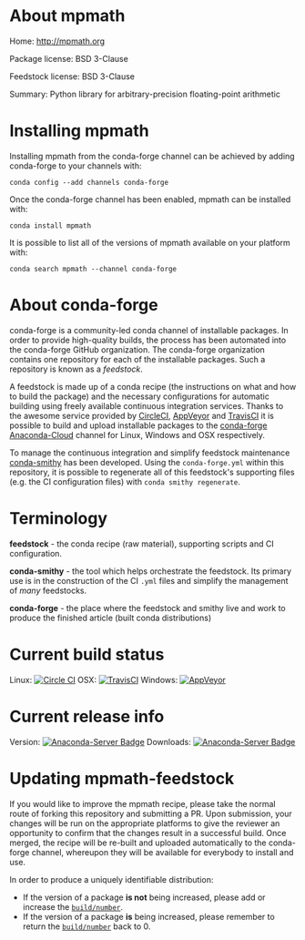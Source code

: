 About mpmath
============

Home: http://mpmath.org

Package license: BSD 3-Clause

Feedstock license: BSD 3-Clause

Summary: Python library for arbitrary-precision floating-point arithmetic



Installing mpmath
=================

Installing mpmath from the conda-forge channel can be achieved by adding conda-forge to your channels with:

```
conda config --add channels conda-forge
```

Once the conda-forge channel has been enabled, mpmath can be installed with:

```
conda install mpmath
```

It is possible to list all of the versions of mpmath available on your platform with:

```
conda search mpmath --channel conda-forge
```


About conda-forge
=================

conda-forge is a community-led conda channel of installable packages.
In order to provide high-quality builds, the process has been automated into the
conda-forge GitHub organization. The conda-forge organization contains one repository 
for each of the installable packages. Such a repository is known as a *feedstock*.

A feedstock is made up of a conda recipe (the instructions on what and how to build
the package) and the necessary configurations for automatic building using freely
available continuous integration services. Thanks to the awesome service provided by
[CircleCI](https://circleci.com/), [AppVeyor](http://www.appveyor.com/)
and [TravisCI](https://travis-ci.org/) it is possible to build and upload installable
packages to the [conda-forge](https://anaconda.org/conda-forge)
[Anaconda-Cloud](http://docs.anaconda.org/) channel for Linux, Windows and OSX respectively.

To manage the continuous integration and simplify feedstock maintenance
[conda-smithy](http://github.com/conda-forge/conda-smithy) has been developed.
Using the ``conda-forge.yml`` within this repository, it is possible to regenerate all of
this feedstock's supporting files (e.g. the CI configuration files) with ``conda smithy regenerate``.


Terminology
===========

**feedstock** - the conda recipe (raw material), supporting scripts and CI configuration.

**conda-smithy** - the tool which helps orchestrate the feedstock.
                   Its primary use is in the construction of the CI ``.yml`` files
                   and simplify the management of *many* feedstocks.

**conda-forge** - the place where the feedstock and smithy live and work to
                  produce the finished article (built conda distributions)

Current build status
====================

Linux: [![Circle CI](https://circleci.com/gh/conda-forge/mpmath-feedstock.svg?style=svg)](https://circleci.com/gh/conda-forge/mpmath-feedstock)
OSX: [![TravisCI](https://travis-ci.org/conda-forge/mpmath-feedstock.svg?branch=master)](https://travis-ci.org/conda-forge/mpmath-feedstock) 
Windows: [![AppVeyor](https://ci.appveyor.com/api/projects/status/github/conda-forge/mpmath-feedstock?svg=True)](https://ci.appveyor.com/project/conda-forge/mpmath-feedstock/branch/master)

Current release info
====================
Version: [![Anaconda-Server Badge](https://anaconda.org/conda-forge/mpmath/badges/version.svg)](https://anaconda.org/conda-forge/mpmath)
Downloads: [![Anaconda-Server Badge](https://anaconda.org/conda-forge/mpmath/badges/downloads.svg)](https://anaconda.org/conda-forge/mpmath)


Updating mpmath-feedstock
=========================

If you would like to improve the mpmath recipe, please take the normal
route of forking this repository and submitting a PR. Upon submission, your changes will
be run on the appropriate platforms to give the reviewer an opportunity to confirm that the
changes result in a successful build. Once merged, the recipe will be re-built and uploaded
automatically to the conda-forge channel, whereupon they will be available for everybody to
install and use.

In order to produce a uniquely identifiable distribution:
 * If the version of a package **is not** being increased, please add or increase
   the [``build/number``](http://conda.pydata.org/docs/building/meta-yaml.html#build-number-and-string). 
 * If the version of a package **is** being increased, please remember to return
   the [``build/number``](http://conda.pydata.org/docs/building/meta-yaml.html#build-number-and-string)
   back to 0.

